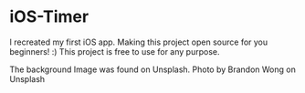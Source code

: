 # iOS-Timer
I recreated my first iOS app. Making this project open source for you beginners! :)
This project is free to use for any purpose.

The background Image was found on Unsplash. 
Photo by Brandon Wong on Unsplash
